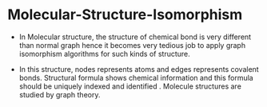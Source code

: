 # Molecular-Structure-Isomorphism

- In Molecular structure, the structure of chemical bond is very different than normal graph hence it becomes very tedious job to apply graph isomorphism algorithms for such kinds of structure. 

- In this structure, nodes represents atoms and edges represents covalent bonds. Structural formula shows chemical information and this formula should be uniquely indexed and identified . Molecule structures are studied by graph theory.
